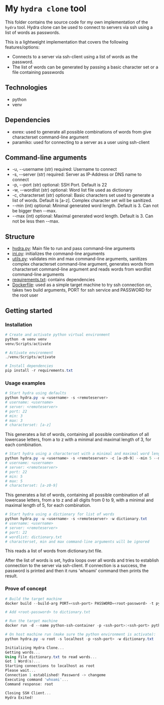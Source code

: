 # My `hydra clone` tool

This folder contains the source code for my own implementation of the `hydra` tool.
Hydra clone can be used to connect to servers via ssh using a list of words as passwords.

This is a lightweight implementation that covers the following features/options:

- Connects to a server via ssh-client using a list of words as the password.
- The list of words can be generated by passing a basic character set or a file containing passwords

## Technologies

- python
- venv

## Dependencies

- exrex: used to generate all possible combinations of words from give characterset command-line argument
- paramiko: used for connecting to a server as a user using ssh-client

## Command-line arguments

- -u, --username (str) required: Username to connect
- -s, --server (str) required: Server as IP-Address or DNS name to connect
- -p, --port (str) optional: SSH Port. Default is 22
- -w, --wordlist (str) optional: Word list file used as dictionary
- -c, characterset (str) optional: Basic characters set used to generate a list of words. Default is [a-z]. Complex character set will be sanitized.
- --min (int) optional: Minimal generated word length. Default is 3. Can not be bigger then --max.
- --max (int) optional: Maximal generated word length. Default is 3. Can not be less then --max.

## Structure

- [hydra.py](./hydra.py): Main file to run and pass command-line arguments
- [ini.py](./init.py): initializes the command-line arguments
- [utils.py](./utils.py): validates min and max command-line arguments, sanitizes complex characterset command-line argument, generates words from characterset command-line argument and reads words from wordlist command-line arguments
- [requirements.txt](./requirements.txt): contains dependencies
- [Dockerfile](./Dockerfile): used as a simple target machine to try ssh connection on, takes two build arguments, PORT for ssh service and PASSWORD for the root user

## Getting started

### Installation

```powershell
# Create and activate python virtual environment
python -m venv venv
venv/Scripts/activate

# Activate environment
./venv/Scripts/activate

# Install dependencies
pip install -r requirements.txt
```

### Usage examples

```powershell
# Start hydra using defaults
python hydra.py -u <username> -s <remoteserver>
# username: <username>
# server: <remoteserver>
# port: 22
# min: 3
# max: 3
# characterset: [a-z]
```

This generates a list of words, containing all possible combination of all lowercase letters, from a to z with a minimal and maximal length of 3, for each combination.

```powershell
# Start hydra using a characterset with a minimal and maximal word length
python hydra.py -u <username> -s <remoteserver> -c [a-z0-9] --min 5 --max 5
# username: <username>
# server: <remoteserver>
# port: 22
# min: 5
# max: 5
# characterset: [a-z0-9]
```

This generates a list of words, containing all possible combination of all lowercase letters, from a to z and all digits from 0 to 9, with a minimal and maximal length of 5, for each combination.

```powershell
# Start hydra using a dictionary for list of words
python hydra.py -u <username> -s <remoteserver> -w dictionary.txt
# username: <username>
# server: <remoteserver>
# port: 22
# wordlist: dictionary.txt
# characterset, min and max command-line arguments will be ignored
```

This reads a list of words from dictionary.txt file.

After the list of words is set, hydra loops over all words and tries to establish connection to the server via ssh-client.
If connection is a success, the password is printed and then it runs 'whoami' command then prints the result.

### Prove of concept

```powershell
# Build the target machine
docker build --build-arg PORT=<ssh-port> PASSWORD=<root-password> -t python-ssh .

# Add <root-password> to dictionary.txt

# Run the target machine
docker run -d --name python-ssh-container -p <ssh-port>:<ssh-port> python-ssh

# On host machine run (make sure the python environment is activate):
python hydra.py -u root -s localhost -p <ssh-port> -w dictionary.txt

Initializing Hydra Clone...
Getting words...
Using File dictionary.txt to read words...
Got 1 Word(s)...
Starting connections to localhost as root
Please wait...
Connection 1 established! Password -> changeme
Executing command 'whoami'...
Command response: root

Closing SSH Client...
Hydra Exited!

```
